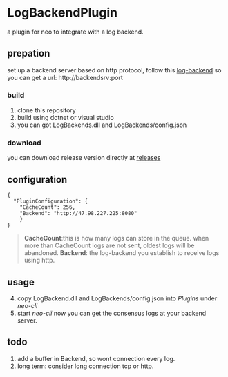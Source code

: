 # LogBackendPlugin
a plugin for neo to integrate with a log backend.
## prepation
set up a backend server based on http protocol, follow this [log-backend](https://github.com/KickSeason/log-backend)
so you can get a url: http://backendsrv:port

### build
1. clone this repository
2. build using dotnet or visual studio
3. you can got LogBackends.dll and LogBackends/config.json
### download
you can download release version directly at [releases](https://github.com/KickSeason/neo-plugins/releases)
## configuration
```
{
  "PluginConfiguration": {
    "CacheCount": 256,
    "Backend": "http://47.98.227.225:8080"
    }
}
```
> __CacheCount__:this is how many logs can store in the queue. when more than CacheCount logs are not sent, oldest logs will be abandoned.
> __Backend__: the log-backend you establish to receive logs using http.
## usage
4. copy LogBackend.dll and LogBackends/config.json into *Plugins* under *neo-cli*
5. start *neo-cli*
now  you can get the consensus logs at your backend server.

## todo
1. add a buffer in Backend, so wont connection every log.
2. long term: consider long connection tcp or http.
